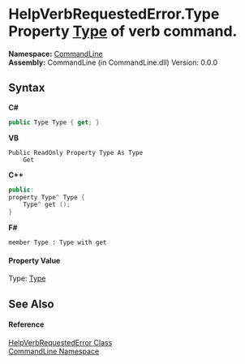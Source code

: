 # HelpVerbRequestedError.Type Property <a href="https://docs.microsoft.com/dotnet/api/system.type" target="_blank">Type</a> of verb command.

**Namespace:**&nbsp;<a href="N_CommandLine">CommandLine</a><br />**Assembly:**&nbsp;CommandLine (in CommandLine.dll) Version: 0.0.0

## Syntax

**C#**<br />
``` C#
public Type Type { get; }
```

**VB**<br />
``` VB
Public ReadOnly Property Type As Type
	Get
```

**C++**<br />
``` C++
public:
property Type^ Type {
	Type^ get ();
}
```

**F#**<br />
``` F#
member Type : Type with get

```


#### Property Value
Type: <a href="https://docs.microsoft.com/dotnet/api/system.type" target="_blank">Type</a>

## See Also


#### Reference
<a href="T_CommandLine_HelpVerbRequestedError">HelpVerbRequestedError Class</a><br /><a href="N_CommandLine">CommandLine Namespace</a><br />